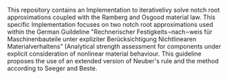 This repository contains an Implementation to iterativelivy solve notch root approximations coupled with the Ramberg and Osgood material law. This specific Implementation focuses on two notch root approximations used within the German Guildeline "Rechnerischer Festigkeits¬nach¬weis für Maschinenbauteile unter expliziter Berücksichtigung Nichtlinearen Materialverhaltens” (Analytical strength assessment for components under explicit consideration of nonlinear material behaviour. This guideline proposes the use of an extended version of Neuber's rule and the method according to Seeger and Beste. 

